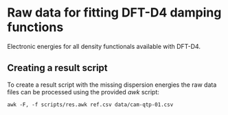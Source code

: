 # Raw data for fitting DFT-D4 damping functions

Electronic energies for all density functionals available with DFT-D4.


## Creating a result script

To create a result script with the missing dispersion energies the raw data files can be processed using the provided *awk* script:

```
awk -F, -f scripts/res.awk ref.csv data/cam-qtp-01.csv
```
